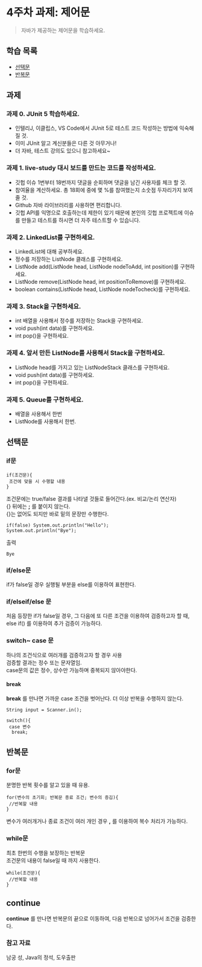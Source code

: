 # 4주차 과제: 제어문
> 자바가 제공하는 제어문을 학습하세요.

## 학습 목록
- [선택문](#선택문)
- [반복문](#반복문)

## 과제 
### 과제 0. JUnit 5 학습하세요.
- 인텔리J, 이클립스, VS Code에서 JUnit 5로 테스트 코드 작성하는 방법에 익숙해 질 것.
 - 이미 JUnit 알고 계신분들은 다른 것 아무거나!
 - 더 자바, 테스트 강의도 있으니 참고하세요~
### 과제 1. live-study 대시 보드를 만드는 코드를 작성하세요.
 - 깃헙 이슈 1번부터 18번까지 댓글을 순회하며 댓글을 남긴 사용자를 체크 할 것.
 - 참여율을 계산하세요. 총 18회에 중에 몇 %를 참여했는지 소숫점 두자리가지 보여줄 것.
 - Github 자바 라이브러리를 사용하면 편리합니다.
 - 깃헙 API를 익명으로 호출하는데 제한이 있기 때문에 본인의 깃헙 프로젝트에 이슈를 만들고 테스트를 하시면 더 자주 테스트할 수 있습니다.
### 과제 2. LinkedList를 구현하세요.
 - LinkedList에 대해 공부하세요.
 - 정수를 저장하는 ListNode 클래스를 구현하세요.
 - ListNode add(ListNode head, ListNode nodeToAdd, int position)를 구현하세요.
 - ListNode remove(ListNode head, int positionToRemove)를 구현하세요.
 - boolean contains(ListNode head, ListNode nodeTocheck)를 구현하세요.
### 과제 3. Stack을 구현하세요.
 - int 배열을 사용해서 정수를 저장하는 Stack을 구현하세요.
 - void push(int data)를 구현하세요.
 - int pop()을 구현하세요.
### 과제 4. 앞서 만든 ListNode를 사용해서 Stack을 구현하세요.
 - ListNode head를 가지고 있는 ListNodeStack 클래스를 구현하세요.
 - void push(int data)를 구현하세요.
 - int pop()을 구현하세요.
### 과제 5. Queue를 구현하세요.
 - 배열을 사용해서 한번
 - ListNode를 사용해서 한번.

## 선택문
### if문
```
if(조건문){ 
 조건에 맞을 시 수행할 내용
}
```
조건문에는 true/false 결과를 나타낼 것들로 들어간다.(ex. 비교/논리 연산자)  
{} 뒤에는 **;** 를 붙이지 않는다.  
{}는 없어도 되지만 바로 밑의 문장만 수행한다.  
```
if(false) System.out.println("Hello");
System.out.println("Bye");
```
출력
```
Bye
```

### if/else문
if가 false일 경우 실행될 부분을 else를 이용하여 표현한다.

### if/elseif/else 문
처음 등장한 if가 false일 경우, 그 다음에 또 다른 조건을 이용하여 검증하고자 할 때,  
else if() 를 이용하여 추가 검증이 가능하다.

### switch~ case 문
하나의 조건식으로 여러개를 검증하고자 할 경우 사용  
검증할 결과는 정수 또는 문자열임.  
case문의 값은 정수, 상수만 가능하며 중복되지 않아야한다.  
#### break
**break** 를 만나면 가까운 case 조건을 벗어난다.
더 이상 반복을 수행하지 않는다.
```
String input = Scanner.in();

switch(){
 case 변수
  break;
```
## 반복문
### for문
분명한 반복 횟수를 알고 있을 때 유용.
```
for(변수의 초기회; 반복문 종료 조건; 변수의 증김){
 //반복할 내용
}
```
변수가 여러개거나 종료 조건이 여러 개인 경우 **,** 를 이용하여 복수 처리가 가능하다.
### while문
최초 한번의 수행을 보장하는 반복문  
조건문의 내용이 false일 때 까지 사용한다.
```
while(조건문){
 //반복할 내용
}

```


## continue
**continue** 를 만나면 반복문의 끝으로 이동하여, 다음 반복으로 넘어가서 조건을 검증한다.

   ### 참고 자료  
  남궁 성, Java의 정석, 도우출판  
